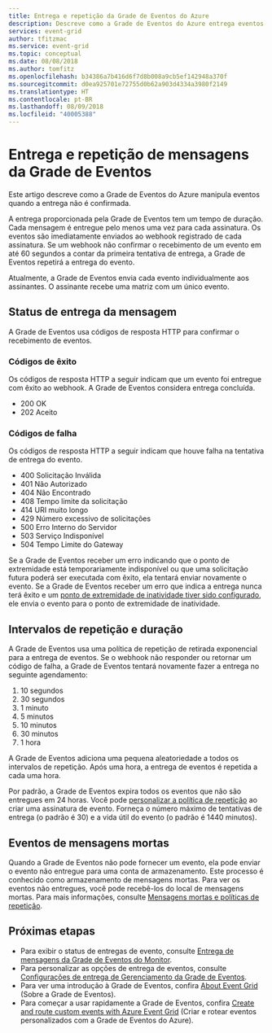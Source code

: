 ```yaml
---
title: Entrega e repetição da Grade de Eventos do Azure
description: Descreve como a Grade de Eventos do Azure entrega eventos e como ela trata mensagens não entregues.
services: event-grid
author: tfitzmac
ms.service: event-grid
ms.topic: conceptual
ms.date: 08/08/2018
ms.author: tomfitz
ms.openlocfilehash: b34386a7b416d6f7d8b008a9cb5ef142948a370f
ms.sourcegitcommit: d0ea925701e72755d0b62a903d4334a3980f2149
ms.translationtype: HT
ms.contentlocale: pt-BR
ms.lasthandoff: 08/09/2018
ms.locfileid: "40005388"
---
```

# <a name="event-grid-message-delivery-and-retry"></a>Entrega e repetição de mensagens da Grade de Eventos 

Este artigo descreve como a Grade de Eventos do Azure manipula eventos quando a entrega não é confirmada.

A entrega proporcionada pela Grade de Eventos tem um tempo de duração. Cada mensagem é entregue pelo menos uma vez para cada assinatura. Os eventos são imediatamente enviados ao webhook registrado de cada assinatura. Se um webhook não confirmar o recebimento de um evento em até 60 segundos a contar da primeira tentativa de entrega, a Grade de Eventos repetirá a entrega do evento. 

Atualmente, a Grade de Eventos envia cada evento individualmente aos assinantes. O assinante recebe uma matriz com um único evento.

## <a name="message-delivery-status"></a>Status de entrega da mensagem

A Grade de Eventos usa códigos de resposta HTTP para confirmar o recebimento de eventos. 

### <a name="success-codes"></a>Códigos de êxito

Os códigos de resposta HTTP a seguir indicam que um evento foi entregue com êxito ao webhook. A Grade de Eventos considera entrega concluída.

- 200 OK
- 202 Aceito

### <a name="failure-codes"></a>Códigos de falha

Os códigos de resposta HTTP a seguir indicam que houve falha na tentativa de entrega do evento. 

- 400 Solicitação Inválida
- 401 Não Autorizado
- 404 Não Encontrado
- 408 Tempo limite da solicitação
- 414 URI muito longo
- 429 Número excessivo de solicitações
- 500 Erro Interno do Servidor
- 503 Serviço Indisponível
- 504 Tempo Limite do Gateway

Se a Grade de Eventos receber um erro indicando que o ponto de extremidade está temporariamente indisponível ou que uma solicitação futura poderá ser executada com êxito, ela tentará enviar novamente o evento. Se a Grade de Eventos receber um erro que indica a entrega nunca terá êxito e um [ponto de extremidade de inatividade tiver sido configurado](manage-event-delivery.md), ele envia o evento para o ponto de extremidade de inatividade. 

## <a name="retry-intervals-and-duration"></a>Intervalos de repetição e duração

A Grade de Eventos usa uma política de repetição de retirada exponencial para a entrega de eventos. Se o webhook não responder ou retornar um código de falha, a Grade de Eventos tentará novamente fazer a entrega no seguinte agendamento:

1. 10 segundos
2. 30 segundos
3. 1 minuto
4. 5 minutos
5. 10 minutos
6. 30 minutos
7. 1 hora

A Grade de Eventos adiciona uma pequena aleatoriedade a todos os intervalos de repetição. Após uma hora, a entrega de eventos é repetida a cada uma hora.

Por padrão, a Grade de Eventos expira todos os eventos que não são entregues em 24 horas. Você pode [personalizar a política de repetição](manage-event-delivery.md) ao criar uma assinatura de evento. Forneça o número máximo de tentativas de entrega (o padrão é 30) e a vida útil do evento (o padrão é 1440 minutos).

## <a name="dead-letter-events"></a>Eventos de mensagens mortas

Quando a Grade de Eventos não pode fornecer um evento, ela pode enviar o evento não entregue para uma conta de armazenamento. Este processo é conhecido como armazenamento de mensagens mortas. Para ver os eventos não entregues, você pode recebê-los do local de mensagens mortas. Para mais informações, consulte [Mensagens mortas e políticas de repetição](manage-event-delivery.md).

## <a name="next-steps"></a>Próximas etapas

* Para exibir o status de entregas de evento, consulte [Entrega de mensagens da Grade de Eventos do Monitor](monitor-event-delivery.md).
* Para personalizar as opções de entrega de eventos, consulte [Configurações de entrega de Gerenciamento da Grade de Eventos](manage-event-delivery.md).
* Para ver uma introdução à Grade de Eventos, confira [About Event Grid](overview.md) (Sobre a Grade de Eventos).
* Para começar a usar rapidamente a Grade de Eventos, confira [Create and route custom events with Azure Event Grid](custom-event-quickstart.md) (Criar e rotear eventos personalizados com a Grade de Eventos do Azure).